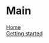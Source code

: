 # Main
[Home](https://github.com/moussaWaked/TestRepo/wiki)
<br>
[Getting started](https://github.com/moussaWaked/TestRepo/wiki/Getting-started)